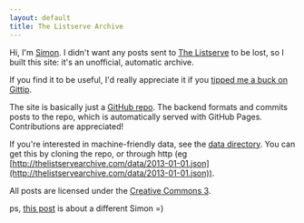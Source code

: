 ```yaml
---
layout: default
title: The Listserve Archive
---
```


Hi, I'm [Simon](http://www.simonmweber.com).
I didn't want any posts sent to [The Listserve](http://www.thelistserve.com) to be lost, so I built this site: it's an unofficial, automatic archive.

If you find it to be useful, I'd really appreciate it if you [tipped me a buck on Gittip](https://www.gittip.com/simon-weber/).

The site is basically just a [GitHub repo](https://github.com/simon-weber/the-listserve-archive).
The backend formats and commits posts to the repo, which is automatically served with GitHub Pages.
Contributions are appreciated!

If you're interested in machine-friendly data, see the [data directory](https://github.com/simon-weber/the-listserve-archive/tree/gh-pages/data).
You can get this by cloning the repo, or through http (eg [http://thelistservearchive.com/data/2013-01-01.json](http://thelistservearchive.com/data/2013-01-01.json)).

All posts are licensed under the [Creative Commons 3](http://creativecommons.org/licenses/by/3.0/).


ps, [this post](/2013/02/16.html) is about a different Simon =)

